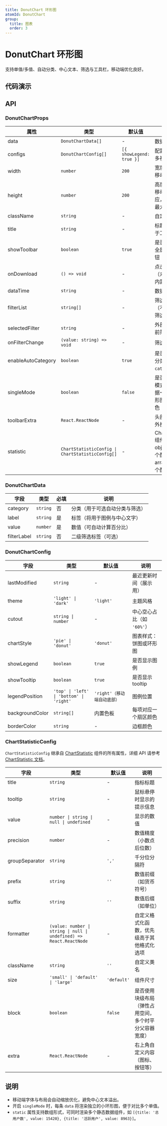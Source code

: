 ```yaml
---
title: DonutChart 环形图
atomId: DonutChart
group:
  title: 图表
  order: 3
---
```


# DonutChart 环形图

支持单值/多值、自动分类、中心文本、筛选与工具栏，移动端优化良好。

## 代码演示

<code src="../demos/charts/donut/donut-single.tsx" background="var(--main-bg-color)" title="单值" iframe=450></code>
<code src="../demos/charts/donut/donut-single-categorized.tsx" background="var(--main-bg-color)" title="单值-带分类" iframe=540></code>
<code src="../demos/charts/donut/donut-multi.tsx" background="var(--main-bg-color)" title="多值" iframe=540></code>
<code src="../demos/charts/donut/donut-multi-categorized.tsx" background="var(--main-bg-color)" title="多值-带分类" iframe=540></code>

## API

### DonutChartProps

| 属性               | 类型                                             | 默认值                   | 说明                                                          |
| ------------------ | ------------------------------------------------ | ------------------------ | ------------------------------------------------------------- |
| data               | `DonutChartData[]`                               | -                        | 数据源                                                        |
| configs            | `DonutChartConfig[]`                             | `[{ showLegend: true }]` | 配置列表（可多视图）                                          |
| width              | `number`                                         | `200`                    | 宽度（px），移动端自适应                                      |
| height             | `number`                                         | `200`                    | 高度（px），移动端自适应，移动端有最大尺寸限制                |
| className          | `string`                                         | -                        | 自定义类名                                                    |
| title              | `string`                                         | -                        | 标题（同时用于工具栏）                                        |
| showToolbar        | `boolean`                                        | `true`                   | 是否显示下载/全屏等工具按钮                                   |
| onDownload         | `() => void`                                     | -                        | 点击下载回调（未传时使用内置下载）                            |
| dataTime           | `string`                                         | -                        | 数据时间                                                      |
| filterList         | `string[]`                                       | -                        | 筛选项列表（不传不显示筛选器）                                |
| selectedFilter     | `string`                                         | -                        | 外部受控的当前筛选值                                          |
| onFilterChange     | `(value: string) => void`                        | -                        | 筛选变化回调                                                  |
| enableAutoCategory | `boolean`                                        | `true`                   | 是否启用自动分类（依据 `category`）                           |
| singleMode         | `boolean`                                        | `false`                  | 是否启用单值模式：每条数据一个独立环形图并自动着色            |
| toolbarExtra       | `React.ReactNode`                                | -                        | 头部工具条额外按钮                                            |
| statistic          | `ChartStatisticConfig \| ChartStatisticConfig[]` | -                        | ChartStatistic组件配置：object表示单个配置，array表示多个配置 |

### DonutChartData

| 字段        | 类型     | 必填 | 说明                           |
| ----------- | -------- | ---- | ------------------------------ |
| category    | `string` | 否   | 分类（用于可选自动分类与筛选） |
| label       | `string` | 是   | 标签（将用于图例与中心文字）   |
| value       | `number` | 是   | 数值（可自动计算百分比）       |
| filterLabel | `string` | 否   | 二级筛选标签（可选）           |

### DonutChartConfig

| 字段            | 类型                                     | 默认值                      | 说明                       |
| --------------- | ---------------------------------------- | --------------------------- | -------------------------- |
| lastModified    | `string`                                 | -                           | 最近更新时间（展示用）     |
| theme           | `'light' \| 'dark'`                      | `'light'`                   | 主题风格                   |
| cutout          | `string \| number`                       | -                           | 中心空心占比（如 `'60%'`） |
| chartStyle      | `'pie' \| 'donut'`                       | `'donut'`                   | 图表样式：饼图或环形图     |
| showLegend      | `boolean`                                | `true`                      | 是否显示图例               |
| showTooltip     | `boolean`                                | `true`                      | 是否显示 tooltip           |
| legendPosition  | `'top' \| 'left' \| 'bottom' \| 'right'` | `'right'（移动端自动底部）` | 图例位置                   |
| backgroundColor | `string[]`                               | 内置色板                    | 每项对应一个扇区颜色       |
| borderColor     | `string`                                 | -                           | 边框颜色                   |

### ChartStatisticConfig

`ChartStatisticConfig` 继承自 [ChartStatistic](/components/chart-statistic#chartstatisticprops) 组件的所有属性，详细 API 请参考 [ChartStatistic 文档](/components/chart-statistic)。

| 字段           | 类型                                                                | 默认值      | 说明                                                   |
| -------------- | ------------------------------------------------------------------- | ----------- | ------------------------------------------------------ |
| title          | `string`                                                            | -           | 指标标题                                               |
| tooltip        | `string`                                                            | -           | 鼠标悬停时显示的提示信息                               |
| value          | `number \| string \| null \| undefined`                             | -           | 显示的数值                                             |
| precision      | `number`                                                            | -           | 数值精度（小数点后位数）                               |
| groupSeparator | `string`                                                            | `','`       | 千分位分隔符                                           |
| prefix         | `string`                                                            | `''`        | 数值前缀（如货币符号）                                 |
| suffix         | `string`                                                            | `''`        | 数值后缀（如单位）                                     |
| formatter      | `(value: number \| string \| null \| undefined) => React.ReactNode` | -           | 自定义格式化函数，优先级高于其他格式化选项             |
| className      | `string`                                                            | `''`        | 自定义类名                                             |
| size           | `'small' \| 'default' \| 'large'`                                   | `'default'` | 组件尺寸                                               |
| block          | `boolean`                                                           | `false`     | 是否使用块级布局（弹性占用空间，多个时平分父容器宽度） |
| extra          | `React.ReactNode`                                                   | -           | 右上角自定义内容（图标、按钮等）                       |

## 说明

- 移动端字体与布局会自动缩放优化，避免中心文本溢出。
- 开启 `singleMode` 时，每条 `data` 将渲染独立的小环形图，便于对比多个单值。
- `static` 属性支持数组形式，可同时渲染多个静态数据组件，如 `[{title: '总用户数', value: 15420}, {title: '活跃用户', value: 8963}]`。
